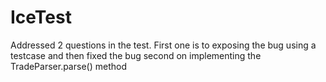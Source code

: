 # IceTest
Addressed 2 questions in the test. First one is to exposing the bug using a testcase and then fixed the bug
second on implementing the TradeParser.parse() method
